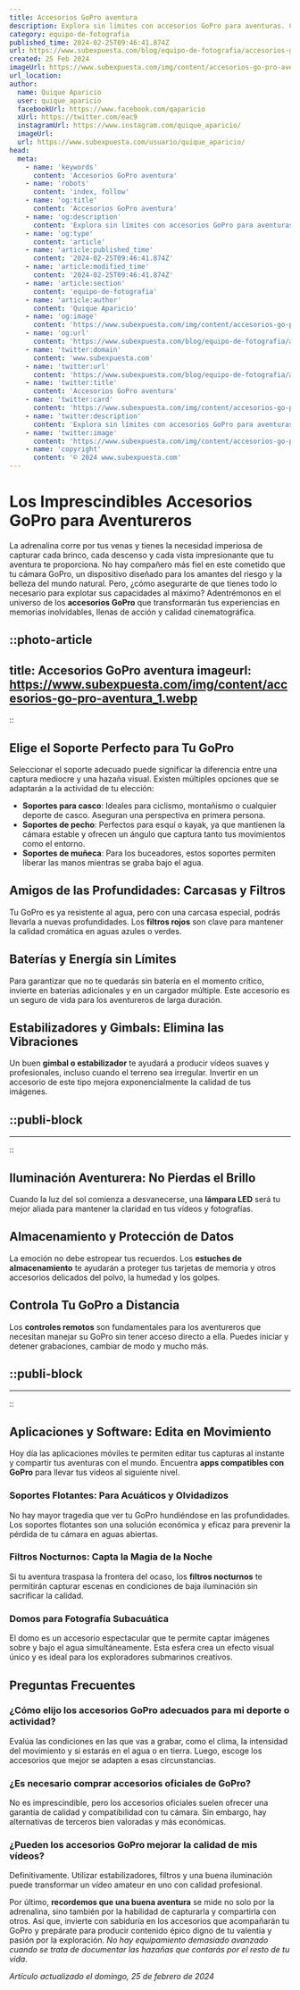 ```yaml
---
title: Accesorios GoPro aventura
description: Explora sin límites con accesorios GoPro para aventuras. Calidad y resistencia para capturar cada momento épico. ¡Equípate ya!
category: equipo-de-fotografia
published_time: 2024-02-25T09:46:41.874Z
url: https://www.subexpuesta.com/blog/equipo-de-fotografia/accesorios-go-pro-aventura
created: 25 Feb 2024
imageUrl: https://www.subexpuesta.com/img/content/accesorios-go-pro-aventura_1.webp
url_location:
author:
  name: Quique Aparicio
  user: quique_aparicio
  facebookUrl: https://www.facebook.com/qaparicio
  xUrl: https://twitter.com/eac9
  instagramUrl: https://www.instagram.com/quique_aparicio/
  imageUrl: 
  url: https://www.subexpuesta.com/usuario/quique_aparicio/
head:
  meta:
    - name: 'keywords'
      content: 'Accesorios GoPro aventura'
    - name: 'robots'
      content: 'index, follow'
    - name: 'og:title'
      content: 'Accesorios GoPro aventura'
    - name: 'og:description'
      content: 'Explora sin límites con accesorios GoPro para aventuras. Calidad y resistencia para capturar cada momento épico. ¡Equípate ya!'
    - name: 'og:type'
      content: 'article'
    - name: 'article:published_time'
      content: '2024-02-25T09:46:41.874Z'
    - name: 'article:modified_time'
      content: '2024-02-25T09:46:41.874Z'
    - name: 'article:section'
      content: 'equipo-de-fotografia'
    - name: 'article:author'
      content: 'Quique Aparicio'
    - name: 'og:image'
      content: 'https://www.subexpuesta.com/img/content/accesorios-go-pro-aventura_1.webp'
    - name: 'og:url'
      content: 'https://www.subexpuesta.com/blog/equipo-de-fotografia/accesorios-go-pro-aventura'
    - name: 'twitter:domain'
      content: 'www.subexpuesta.com'
    - name: 'twitter:url'
      content: 'https://www.subexpuesta.com/blog/equipo-de-fotografia/accesorios-go-pro-aventura'
    - name: 'twitter:title'
      content: 'Accesorios GoPro aventura'
    - name: 'twitter:card'
      content: 'https://www.subexpuesta.com/img/content/accesorios-go-pro-aventura_1.webp'
    - name: 'twitter:description'
      content: 'Explora sin límites con accesorios GoPro para aventuras. Calidad y resistencia para capturar cada momento épico. ¡Equípate ya!'
    - name: 'twitter:image'
      content: 'https://www.subexpuesta.com/img/content/accesorios-go-pro-aventura_1.webp'
    - name: 'copyright'
      content: '© 2024 www.subexpuesta.com'
---
```

# Los Imprescindibles Accesorios GoPro para Aventureros

La adrenalina corre por tus venas y tienes la necesidad imperiosa de capturar cada brinco, cada descenso y cada vista impresionante que tu aventura te proporciona. No hay compañero más fiel en este cometido que tu cámara GoPro, un dispositivo diseñado para los amantes del riesgo y la belleza del mundo natural. Pero, ¿cómo asegurarte de que tienes todo lo necesario para explotar sus capacidades al máximo? Adentrémonos en el universo de los **accesorios GoPro** que transformarán tus experiencias en memorias inolvidables, llenas de acción y calidad cinematográfica.


::photo-article
---
title: Accesorios GoPro aventura
imageurl: https://www.subexpuesta.com/img/content/accesorios-go-pro-aventura_1.webp
---
::


## Elige el Soporte Perfecto para Tu GoPro

Seleccionar el soporte adecuado puede significar la diferencia entre una captura mediocre y una hazaña visual. Existen múltiples opciones que se adaptarán a la actividad de tu elección:

- **Soportes para casco**: Ideales para ciclismo, montañismo o cualquier deporte de casco. Aseguran una perspectiva en primera persona.
- **Soportes de pecho**: Perfectos para esquí o kayak, ya que mantienen la cámara estable y ofrecen un ángulo que captura tanto tus movimientos como el entorno.
- **Soportes de muñeca**: Para los buceadores, estos soportes permiten liberar las manos mientras se graba bajo el agua.

## Amigos de las Profundidades: Carcasas y Filtros

Tu GoPro es ya resistente al agua, pero con una carcasa especial, podrás llevarla a nuevas profundidades. Los **filtros rojos** son clave para mantener la calidad cromática en aguas azules o verdes.

## Baterías y Energía sin Límites

Para garantizar que no te quedarás sin batería en el momento crítico, invierte en baterías adicionales y en un cargador múltiple. Este accesorio es un seguro de vida para los aventureros de larga duración.

## Estabilizadores y Gimbals: Elimina las Vibraciones

Un buen **gimbal o estabilizador** te ayudará a producir vídeos suaves y profesionales, incluso cuando el terreno sea irregular. Invertir en un accesorio de este tipo mejora exponencialmente la calidad de tus imágenes.


  ::publi-block
  ---
  ---
  ::
  
  
## Iluminación Aventurera: No Pierdas el Brillo

Cuando la luz del sol comienza a desvanecerse, una **lámpara LED** será tu mejor aliada para mantener la claridad en tus vídeos y fotografías.

## Almacenamiento y Protección de Datos

La emoción no debe estropear tus recuerdos. Los **estuches de almacenamiento** te ayudarán a proteger tus tarjetas de memoria y otros accesorios delicados del polvo, la humedad y los golpes.

## Controla Tu GoPro a Distancia

Los **controles remotos** son fundamentales para los aventureros que necesitan manejar su GoPro sin tener acceso directo a ella. Puedes iniciar y detener grabaciones, cambiar de modo y mucho más.


  ::publi-block
  ---
  ---
  ::
  
  
## Aplicaciones y Software: Edita en Movimiento

Hoy día las aplicaciones móviles te permiten editar tus capturas al instante y compartir tus aventuras con el mundo. Encuentra **apps compatibles con GoPro** para llevar tus vídeos al siguiente nivel.

### Soportes Flotantes: Para Acuáticos y Olvidadizos

No hay mayor tragedia que ver tu GoPro hundiéndose en las profundidades. Los soportes flotantes son una solución económica y eficaz para prevenir la pérdida de tu cámara en aguas abiertas.

### Filtros Nocturnos: Capta la Magia de la Noche

Si tu aventura traspasa la frontera del ocaso, los **filtros nocturnos** te permitirán capturar escenas en condiciones de baja iluminación sin sacrificar la calidad.

### Domos para Fotografía Subacuática

El domo es un accesorio espectacular que te permite captar imágenes sobre y bajo el agua simultáneamente. Esta esfera crea un efecto visual único y es ideal para los exploradores submarinos creativos.

## Preguntas Frecuentes

### ¿Cómo elijo los accesorios GoPro adecuados para mi deporte o actividad?

Evalúa las condiciones en las que vas a grabar, como el clima, la intensidad del movimiento y si estarás en el agua o en tierra. Luego, escoge los accesorios que mejor se adapten a esas circunstancias.

### ¿Es necesario comprar accesorios oficiales de GoPro?

No es imprescindible, pero los accesorios oficiales suelen ofrecer una garantía de calidad y compatibilidad con tu cámara. Sin embargo, hay alternativas de terceros bien valoradas y más económicas.

### ¿Pueden los accesorios GoPro mejorar la calidad de mis vídeos?

Definitivamente. Utilizar estabilizadores, filtros y una buena iluminación puede transformar un vídeo amateur en uno con calidad profesional.

Por último, **recordemos que una buena aventura** se mide no solo por la adrenalina, sino también por la habilidad de capturarla y compartirla con otros. Así que, invierte con sabiduría en los accesorios que acompañarán tu GoPro y prepárate para producir contenido épico digno de tu valentía y pasión por la exploración. *_No hay equipamiento demasiado avanzado cuando se trata de documentar las hazañas que contarás por el resto de tu vida._*

_Artículo actualizado el domingo, 25 de febrero de 2024_